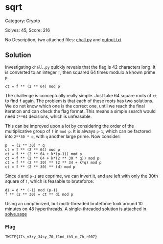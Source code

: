 # sqrt
Category: Crypto

Solves: 45, Score: 216

No Description, two attached files: [chall.py](./chall.py) and [output.txt](./output.txt)


## Solution
Investigating `chall.py` quickly reveals that the flag is 42 characters long. It is converted to an integer `f`, then squared 64 times modulo a known prime `p`.

```
ct = f ** (2 ** 64) mod p
```

The challenge is conceptually really simple. Just take 64 square roots of `ct` to find `f` again. The problem is that each of these roots has two solutions. We do not know which one is the correct one, until we reach the final iteration and can check the flag format. This means a simple search would need `2**64` decisions, which is unfeasable.

This can be improved upon a lot by considering the order of the multiplicative group of `f` in `mod p`. It is always `p-1`, which can be factored into `2**30 * q`, with `q` another large prime. Now consider:

```
p  = (2 ** 30) * q
ct = f ** (2 ** 64) mod p
ct = f ** (2 ** 64 + k*(p-1)) mod p
ct = f ** (2 ** 64 + k*(2 ** 30 * q)) mod p
ct = f ** (2 ** 30) ** (2 ** 34 + k*q) mod p
ct = f ** (2 ** 30) ** (d) mod p
```

Since `d` and `p-1` are coprime, we can invert it, and are left with only the 30th square of `f`, which is feasable to bruteforce:

```
di = d ** (-1) mod (p-1)
f ** (2 ** 30) = ct ** di mod p
```

Using an unoptimized, but multi-threaded bruteforce took around 10 minutes on 48 hyperthreads. A single-threaded solution is attached in [solve.sage](./solve.sage)

### Flag
`TWCTF{17s_v3ry_34sy_70_f1nd_th3_n_7h_r007}`